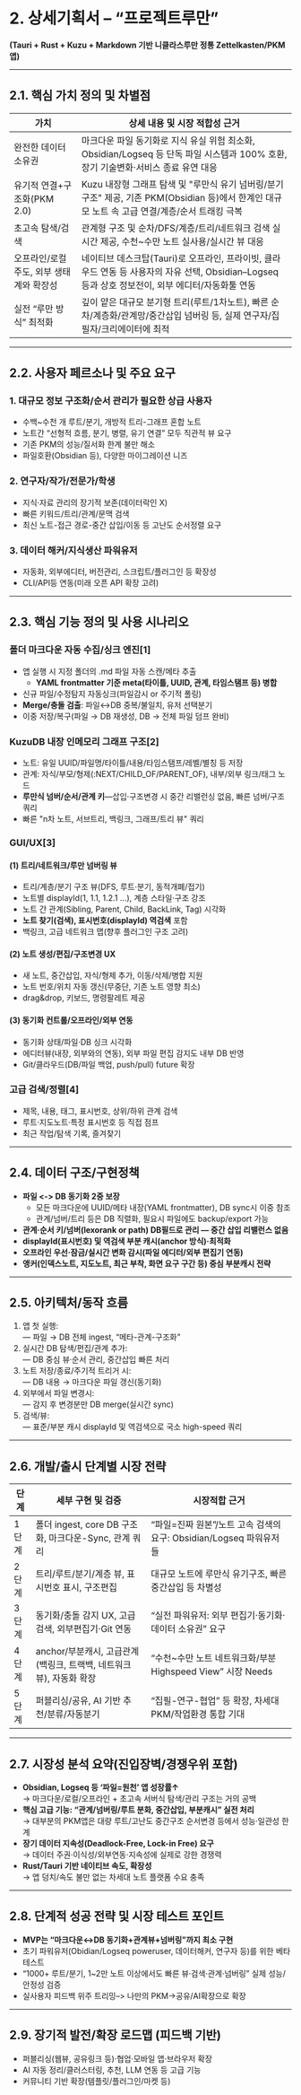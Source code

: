 # 2. 상세기획서 – “프로젝트루만”  
**(Tauri + Rust + Kuzu + Markdown 기반 니클라스루만 정통 Zettelkasten/PKM 앱)**

***

## 2.1. 핵심 가치 정의 및 차별점

| 가치 | 상세 내용 및 시장 적합성 근거 |
|---|---|
| 완전한 데이터 소유권 | 마크다운 파일 동기화로 지식 유실 위험 최소화, Obsidian/Logseq 등 단독 파일 시스템과 100% 호환, 장기 기술변화·서비스 종료 유연 대응 |
| 유기적 연결+구조화(PKM 2.0) | Kuzu 내장형 그래프 탐색 및 "루만식 유기 넘버링/분기구조" 제공, 기존 PKM(Obsidian 등)에서 한계인 대규모 노트 속 고급 연결/계층/순서 트래킹 극복 |
| 초고속 탐색/검색 | 관계형 구조 및 순차/DFS/계층/트리/네트워크 검색 실시간 제공, 수천~수만 노트 실사용/실시간 뷰 대응 |
| 오프라인/로컬 주도, 외부 생태계와 확장성 | 네이티브 데스크탑(Tauri)로 오프라인, 프라이빗, 클라우드 연동 등 사용자의 자유 선택, Obsidian–Logseq 등과 상호 정보전이, 외부 에디터/자동화툴 연동 |
| 실전 “루만 방식” 최적화 | 깊이 얕은 대규모 분기형 트리(루트/1차노트), 빠른 순차/계층화/관계망/중간삽입 넘버링 등, 실제 연구자/집필자/크리에이터에 최적 |

***

## 2.2. 사용자 페르소나 및 주요 요구

### 1. **대규모 정보 구조화/순서 관리가 필요한 상급 사용자**
- 수백~수천 개 루트/분기, 개방적 트리-그래프 혼합 노트
- 노트간 “선형적 흐름, 분기, 병렬, 유기 연결” 모두 직관적 뷰 요구
- 기존 PKM의 성능/질서화 한계 불만 해소
- 파일호환(Obsidian 등), 다양한 마이그레이션 니즈

### 2. **연구자/작가/전문가/학생**
- 지식·자료 관리의 장기적 보존(데이터락인 X)
- 빠른 키워드/트리/관계/문맥 검색
- 최신 노트-접근 경로-중간 삽입/이동 등 고난도 순서정렬 요구

### 3. **데이터 해커/지식생산 파워유저**
- 자동화, 외부에디터, 버전관리, 스크립트/플러그인 등 확장성
- CLI/API등 연동(미래 오픈 API 확장 고려)

***

## 2.3. 핵심 기능 정의 및 사용 시나리오

###  폴더 마크다운 자동 수집/싱크 엔진[1]
- 앱 실행 시 지정 폴더의 .md 파일 자동 스캔/메타 추출
  - **YAML frontmatter 기준 meta(타이틀, UUID, 관계, 타임스탬프 등) 병합**
- 신규 파일/수정탐지 자동싱크(파일감시 or 주기적 폴링)
- **Merge/충돌 검출**: 파일↔DB 중복/불일치, 유저 선택분기
- 이중 저장/복구(파일 → DB 재생성, DB → 전체 파일 덤프 완비)

###  KuzuDB 내장 인메모리 그래프 구조[2]
- 노트: 유일 UUID/파일명/타이틀/내용/타임스탬프/레벨/별칭 등 저장
- 관계: 자식/부모/형제(:NEXT/CHILD_OF/PARENT_OF), 내부/외부 링크/태그 노드
- **루만식 넘버/순서/관계 키**—삽입·구조변경 시 중간 리밸런싱 없음, 빠른 넘버/구조 쿼리
- 빠른 "n차 노트, 서브트리, 백링크, 그래프/트리 뷰" 쿼리

###  GUI/UX[3]
#### (1) **트리/네트워크/루만 넘버링 뷰**
- 트리/계층/분기 구조 뷰(DFS, 루트·분기, 동적개폐/접기)
- 노트별 displayId(1, 1.1, 1.2.1 ...), 계층 스타일·구조 강조
- 노트 간 관계(Sibling, Parent, Child, BackLink, Tag) 시각화
- **노트 찾기(검색), 표시번호(displayId) 역검색** 포함  
- 백링크, 고급 네트워크 맵(향후 플러그인 구조 고려)

#### (2) **노트 생성/편집/구조변경 UX**
- 새 노트, 중간삽입, 자식/형제 추가, 이동/삭제/병합 지원
- 노트 번호/위치 자동 갱신(무중단, 기존 노트 영향 최소)
- drag&drop, 키보드, 명령팔레트 제공

#### (3) **동기화 컨트롤/오프라인/외부 연동**
- 동기화 상태/파일·DB 싱크 시각화
- 에디터뷰(내장, 외부와의 연동), 외부 파일 편집 감지도 내부 DB 반영
- Git/클라우드(DB/파일 백업, push/pull) future 확장

###  고급 검색/정렬[4]
- 제목, 내용, 태그, 표시번호, 상위/하위 관계 검색
- 루트·지도노트·특정 표시번호 등 직접 점프
- 최근 작업/탐색 기록, 즐겨찾기

----

## 2.4. 데이터 구조/구현정책

- **파일 <-> DB 동기화 2중 보장**
  - 모든 마크다운에 UUID/메타 내장(YAML frontmatter), DB sync시 이중 참조
  - 관계/넘버/트리 등은 DB 직렬화, 필요시 파일에도 backup/export 가능
- **관계·순서 키/넘버(lexorank or path) DB필드로 관리 — 중간 삽입 리밸런스 없음**
- **displayId(표시번호) 및 역검색 부분 캐시(anchor 방식)·최적화**
- **오프라인 우선·잠금/실시간 변화 감시(파일 에디터/외부 편집기 연동)**
- **앵커(인덱스노트, 지도노트, 최근 부착, 화면 요구 구간 등) 중심 부분캐시 전략**

***

## 2.5. 아키텍처/동작 흐름

1. 앱 첫 실행:  
  — 파일 → DB 전체 ingest, “메타-관계-구조화”
2. 실시간 DB 탐색/편집/관계 추가:  
  — DB 중심 뷰·순서 관리, 중간삽입 빠른 처리
3. 노트 저장/종료/주기적 트리거 시:  
  — DB 내용 → 마크다운 파일 갱신(동기화)
4. 외부에서 파일 변경시:  
  — 감지 후 변경분만 DB merge(실시간 sync)
5. 검색/뷰:  
  — 표준/부분 캐시 displayId 및 역검색으로 국소 high-speed 쿼리 

***

## 2.6. 개발/출시 단계별 시장 전략

| 단계 | 세부 구현 및 검증 | 시장적합 근거 |
|---|---|---|
| 1단계 | 폴더 ingest, core DB 구조화, 마크다운-Sync, 관계 쿼리 | “파일=진짜 원본”/노트 고속 검색의 요구: Obsidian/Logseq 파워유저들 |
| 2단계 | 트리/루트/분기/계층 뷰, 표시번호 표시, 구조편집 | 대규모 노트에 루만식 유기구조, 빠른 중간삽입 등 차별성 |
| 3단계 | 동기화/충돌 감지 UX, 고급 검색, 외부편집기·Git 연동 | “실전 파워유저: 외부 편집기·동기화·데이터 소유권” 요구 |
| 4단계 | anchor/부분캐시, 고급관계(백링크, 트랙백, 네트워크뷰), 자동화 확장 | “수천~수만 노트 네트워크화/부분 Highspeed View” 시장 Needs |
| 5단계 | 퍼블리싱/공유, AI 기반 추천/분류/자동분기 | “집필-연구-협업” 등 확장, 차세대 PKM/작업환경 통합 기대 |

***

## 2.7. **시장성 분석 요약(진입장벽/경쟁우위 포함)**

- **Obsidian, Logseq 등 ‘파일=원천’ 앱 성장률↑**  
  → 마크다운/로컬/오프라인 + 초고속 서버식 탐색/관리 구조는 거의 공백
- **핵심 고급 기능: “관계/넘버링/루트 분화, 중간삽입, 부분캐시” 실전 처리**  
  → 대부분의 PKM앱은 대량 루트/고난도 중간구조 순서변경 등에서 성능·일관성 한계
- **장기 데이터 지속성(Deadlock-Free, Lock-in Free) 요구**  
  → 데이터 주권·이식성/외부연동·지속성에 실제로 강한 경쟁력
- **Rust/Tauri 기반 네이티브 속도, 확장성**  
  → 앱 덩치/속도 불만 없는 차세대 노트 플랫폼 수요 충족

***

## 2.8. **단계적 성공 전략 및 시장 테스트 포인트**

- **MVP는 “마크다운↔DB 동기화+관계뷰+넘버링”까지 최소 구현**
- 초기 파워유저(Obidian/Logseq poweruser, 데이터해커, 연구자 등)를 위한 베타 테스트
- “1000+ 루트/분기, 1~2만 노트 이상에서도 빠른 뷰·검색·관계·넘버링” 실제 성능/안정성 검증
- 실사용자 피드백 위주 트리밍–> 나만의 PKM→공유/AI확장으로 확장
  
***

## 2.9. **장기적 발전/확장 로드맵 (피드백 기반)**

- 퍼블리싱(웹뷰, 공유링크 등)·협업·모바일 앱·브라우저 확장  
- AI 자동 정리/클러스터링, 추천, LLM 연동 등 고급 기능  
- 커뮤니티 기반 확장(템플릿/플러그인/마켓 등)



